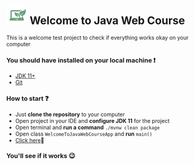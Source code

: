 # <img src="https://raw.githubusercontent.com/bobocode-projects/resources/master/image/logo_transparent_background.png" height=50/> Welcome to Java Web Course

This is a welcome test project to check if everything works okay on your computer

### You should have installed on your local machine ❗️
* [JDK 11+](https://jdk.java.net/15/)
* [Git](https://git-scm.com/book/en/v2/Getting-Started-Installing-Git)

### How to start ❓

* Just **clone the repository** to your computer
* Open project in your IDE and **configure JDK 11** for the project
* Open terminal and **run a command** `./mvnw clean package`
* Open class `WelcomeToJavaWebCourseApp` and **run** `main()`
* [Click here](http://localhost:8080/welcome)🔗

### You'll see if it works 😉
 

